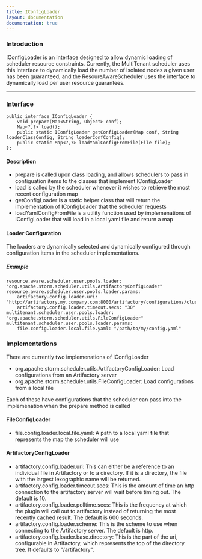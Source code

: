 ```yaml
---
title: IConfigLoader
layout: documentation
documentation: true
---
```



### Introduction
IConfigLoader is an interface designed to allow dynamic loading of scheduler resource constraints. Currently, the MultiTenant scheduler uses this interface to dynamically load the number of isolated nodes a given user has been guaranteed, and the ResoureAwareScheduler uses the interface to dynamically load per user resource guarantees.

------

### Interface
```
public interface IConfigLoader {
    void prepare(Map<String, Object> conf);
    Map<?,?> load();
    public static IConfigLoader getConfigLoader(Map conf, String loaderClassConfig, String loaderConfConfig);
    public static Map<?,?> loadYamlConfigFromFile(File file);
};
```
#### Description
 - prepare is called upon class loading, and allows schedulers to pass in configuation items to the classes that implement IConfigLoader
 - load is called by the scheduler whenever it wishes to retrieve the most recent configuration map
 - getConfigLoader is a static helper class that will return the implementation of IConfigLoader that the scheduler requests
 - loadYamlConfigFromFile is a utility function used by implemenations of IConfigLoader that will load in a local yaml file and return a map

#### Loader Configuration
The loaders are dynamically selected and dynamically configured through configuration items in the scheduler implementations.

##### Example
```
resource.aware.scheduler.user.pools.loader: "org.apache.storm.scheduler.utils.ArtifactoryConfigLoader"
resource.aware.scheduler.user.pools.loader.params:
    artifactory.config.loader.uri: "http://artifactory.my.company.com:8000/artifactory/configurations/clusters/my_cluster/ras_pools"
    artifactory.config.loader.timeout.secs: "30"
multitenant.scheduler.user.pools.loader: "org.apache.storm.scheduler.utils.FileConfigLoader"
multitenant.scheduler.user.pools.loader.params:
    file.config.loader.local.file.yaml: "/path/to/my/config.yaml"
```
### Implementations

There are currently two implemenations of IConfigLoader
 - org.apache.storm.scheduler.utils.ArtifactoryConfigLoader: Load configurations from an Artifactory server
 - org.apache.storm.scheduler.utils.FileConfigLoader: Load configurations from a local file

Each of these have configurations that the scheduler can pass into the implemenation when the prepare method is called

#### FileConfigLoader
 - file.config.loader.local.file.yaml: A path to a local yaml file that represents the map the scheduler will use

#### ArtifactoryConfigLoader
 
 - artifactory.config.loader.uri: This can either be a reference to an individual file in Artifactory or to a directory.  If it is a directory, the file with the largest lexographic name will be returned.
 - artifactory.config.loader.timeout.secs: This is the amount of time an http connection to the artifactory server will wait before timing out.  The default is 10.
 - artifactory.config.loader.polltime.secs: This is the frequency at which the plugin will call out to artifactory instead of returning the most recently cached result. The default is 600 seconds.
 - artifactory.config.loader.scheme: This is the scheme to use when connecting to the Artifactory server. The default is http.
 - artifactory.config.loader.base.directory: This is the part of the uri, configurable in Artifactory, which represents the top of the directory tree. It defaults to "/artifactory".
